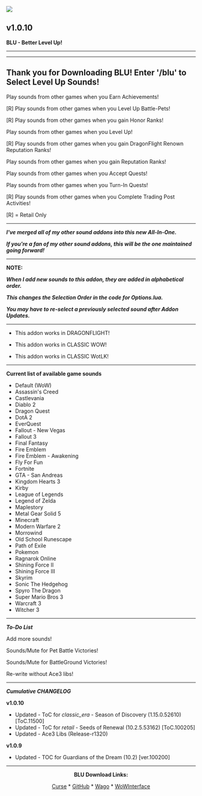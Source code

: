 [![](https://img.shields.io/static/v1?label=Donate&message=CashApp&color=brightgreen)](https://bit.ly/3fyxxSU)

v1.0.10
------------------------------

**BLU - Better Level Up!**

------------------------------

<div align="center">


</div>

------------------------------
**Thank you for Downloading BLU! Enter '/blu' to Select Level Up Sounds!**
------------------------------

Play sounds from other games when you Earn Achievements!

[R] Play sounds from other games when you Level Up Battle-Pets!

[R] Play sounds from other games when you gain Honor Ranks!

Play sounds from other games when you Level Up!

[R] Play sounds from other games when you gain DragonFlight Renown Reputation Ranks!

Play sounds from other games when you gain Reputation Ranks!

Play sounds from other games when you Accept Quests!

Play sounds from other games when you Turn-In Quests!

[R] Play sounds from other games when you Complete Trading Post Activities!


[R] = Retail Only

------------------------------

***I've merged all of my other sound addons into this new All-In-One.***

***If you're a fan of my other sound addons, this will be the one maintained going forward!***

------------------------------

**NOTE:**

***When I add new sounds to this addon, they are added in alphabetical order.***

***This changes the Selection Order in the code for Options.lua.***

***You may have to re-select a previously selected sound after Addon Updates.***

------------------------------

- This addon works in DRAGONFLIGHT!

- This addon works in CLASSIC WOW!

- This addon works in CLASSIC WotLK!

------------------------------

**Current list of available game sounds**
- Default (WoW)
- Assassin's Creed
- Castlevania
- Diablo 2
- Dragon Quest
- DotA 2
- EverQuest
- Fallout - New Vegas
- Fallout 3
- Final Fantasy
- Fire Emblem
- Fire Emblem - Awakening
- Fly For Fun
- Fortnite
- GTA - San Andreas
- Kingdom Hearts 3
- Kirby
- League of Legends
- Legend of Zelda
- Maplestory
- Metal Gear Solid 5
- Minecraft
- Modern Warfare 2
- Morrowind
- Old School Runescape
- Path of Exile
- Pokemon
- Ragnarok Online
- Shining Force II
- Shining Force III
- Skyrim
- Sonic The Hedgehog
- Spyro The Dragon
- Super Mario Bros 3
- Warcraft 3
- Witcher 3

------------------------------

***To-Do List***

Add more sounds!

Sounds/Mute for Pet Battle Victories!

Sounds/Mute for BattleGround Victories!

Re-write without Ace3 libs!

------------------------------

***Cumulative CHANGELOG***

**v1.0.10**
- Updated - ToC for _classic_era_ - Season of Discovery (1.15.0.52610) [ToC.11500]
- Updated - ToC for _retail_ - Seeds of Renewal (10.2.5.53162) [ToC.100205]
- Updated - Ace3 Libs (Release-r1320)

**v1.0.9**
- Updated - TOC for Guardians of the Dream (10.2) [ver.100200]

------------------------------

<div align="center">

**BLU Download Links:**

[Curse](https://www.curseforge.com/wow/addons/blu-better-level-up "This link takes you to the Curseforge.com website, you may download it here and help support the developers.") * [GitHub](https://github.com/donniedice/BLU "This link takes you to the GitHub.com website, you may download it here.") * [Wago](https://addons.wago.io/addons/blu "This link takes you to the Wago.io website, you may download it here and help support the developers.") * [WoWInterface](https://www.wowinterface.com/downloads/info26465-BLU-BetterLevelUp.html "This link takes you to the WoWInterface.com website, you may download it here.")

</div>
